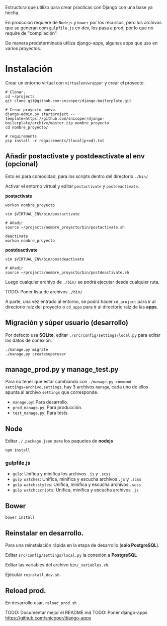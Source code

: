 Estructura que utilizo para crear practicas con Django con una base ya hecha.

En prodcción requiere de `Nodejs` y `bower` por los recursos, pero los archivos que se generan
com `gulpfile.js` en dev, los pasa a prod, por lo que no require de "compilación".

De manera predeterminada utiliza django-apps, algunas apps que uso en varios proyectos.

# Instalación

Crear un entorno virtual con ``virtualenvwrapper`` y crear el proyecto.

    # Clonar.
    cd ~/projects
    git clone git@github.com:snicoper/django-boilerplate.git

    # Crear proyecto nuevo.
    django-admin.py startproject --template=https://github.com/snicoper/django-boilerplate/archive/master.zip nombre_proyecto
    cd nombre_proyecto/

    # requirements
    pip install -r requirements/(local|prod).txt

## Añadir postactivate y postdeactivate al env (opcional)

Esto es para comodidad, para los scripts dentro del directorio ``./bin/``

Activar el entorno virtual y editar ``postactivate`` y ``postdeactivate``.

**postactivate**

    workon nombre_proyecto

    vim $VIRTUAL_ENV/bin/postactivate

    # Añadir
    source ~/projects/nombre_proyecto/bin/postactivate.sh

    deactivate
    workon nombre_proyecto

**postdeactivate**

    vim $VIRTUAL_ENV/bin/postdeactivate

    # Añadir
    source ~/projects/nombre_proyecto/bin/postdeactivate.sh

Luego cualquier archivo de ``./bin/`` se podrá ejecutar desde cualquier ruta.

TODO: Poner lista de archivos ``./bin/``

A parte, una vez entrado al entorno, se podrá hacer ``cd_project`` para ir al directorio raíz del
proyecto o ``cd_apps`` para ir al directorio raíz de las **apps**.

## Migración y súper usuario (desarrollo)

Por defecto usa **SQLite**, editar ``./src/config/settings/local.py`` para editar los datos de conexión.

    ./manage.py migrate
    ./manage.py createsuperuser

## manage_prod.py y manage_test.py

Para no tener que estar cambiando con ``./manage.py command --settings=archivo.settings``, hay 3
archivos ``manage``, cada uno de ellos apunta al archivo ``settings`` que corresponde.

* ``manage.py``: Para desarrollo.
* ``prod_manage.py``: Para producción.
* ``test_manage.py``: Para tests.

## Node

Editar ``./.package.json`` para los paquetes de **nodejs**

    npm install

### gulpfile.js

* ``gulp``: Unifica y minifica los archivos ``.js`` y ``.scss``
* ``gulp watches``: Unifica, minifica y escucha archivos ``.js`` y ``.scss``
* ``gulp watch:styles``: Unifica, minifica y escucha archivos ``.scss``
* ``gulp watch:scripts``: Unifica, minifica y escucha archivos ``.js``

## Bower

    bower install

## Reinstalar en desarrollo.

Para una reinstalación rápida en la etapa de desarrollo (**solo PostgreSQL**).

Editar ``src/config/settings/local.py`` la conexión a **PostgreSQL**

Editar las variables del archivo ``bin/_variables.sh``.

Ejecutar ``reinstall_dev.sh``.

## Reload prod.

En desarrollo usar, ``reload_prod.sh``

TODO: Documentar mejor el README.md
TODO: Poner django-apps https://github.com/snicoper/django-apps
